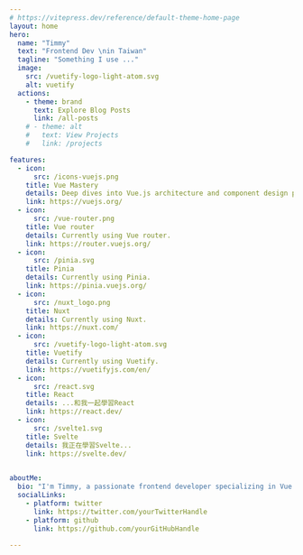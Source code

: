 ```yaml
---
# https://vitepress.dev/reference/default-theme-home-page
layout: home
hero:
  name: "Timmy"
  text: "Frontend Dev \nin Taiwan"
  tagline: "Something I use ..."
  image:
    src: /vuetify-logo-light-atom.svg
    alt: vuetify
  actions:
    - theme: brand
      text: Explore Blog Posts
      link: /all-posts
    # - theme: alt
    #   text: View Projects
    #   link: /projects

features:
  - icon: 
      src: /icons-vuejs.png
    title: Vue Mastery
    details: Deep dives into Vue.js architecture and component design patterns.
    link: https://vuejs.org/
  - icon: 
      src: /vue-router.png
    title: Vue router
    details: Currently using Vue router.
    link: https://router.vuejs.org/
  - icon: 
      src: /pinia.svg
    title: Pinia
    details: Currently using Pinia.
    link: https://pinia.vuejs.org/
  - icon: 
      src: /nuxt_logo.png
    title: Nuxt
    details: Currently using Nuxt.
    link: https://nuxt.com/
  - icon: 
      src: /vuetify-logo-light-atom.svg
    title: Vuetify
    details: Currently using Vuetify.
    link: https://vuetifyjs.com/en/
  - icon: 
      src: /react.svg 
    title: React
    details: ...和我一起學習React
    link: https://react.dev/
  - icon:
      src: /svelte1.svg
    title: Svelte
    details: 我正在學習Svelte...
    link: https://svelte.dev/
  

aboutMe:
  bio: "I'm Timmy, a passionate frontend developer specializing in Vue.js. Follow my journey on Twitter or GitHub."
  socialLinks:
    - platform: twitter
      link: https://twitter.com/yourTwitterHandle
    - platform: github
      link: https://github.com/yourGitHubHandle
      
---
```


